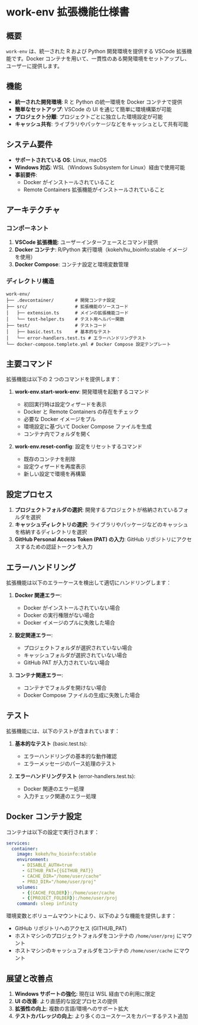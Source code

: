 # work-env 拡張機能仕様書

## 概要

`work-env` は、統一された R および Python 開発環境を提供する VSCode 拡張機能です。Docker コンテナを用いて、一貫性のある開発環境をセットアップし、ユーザーに提供します。

## 機能

- **統一された開発環境**: R と Python の統一環境を Docker コンテナで提供
- **簡単なセットアップ**: VSCode の UI を通じて簡単に環境構築が可能
- **プロジェクト分離**: プロジェクトごとに独立した環境設定が可能
- **キャッシュ共有**: ライブラリやパッケージなどをキャッシュとして共有可能

## システム要件

- **サポートされている OS**: Linux, macOS
- **Windows 対応**: WSL（Windows Subsystem for Linux）経由で使用可能
- **事前要件**:
  - Docker がインストールされていること
  - Remote Containers 拡張機能がインストールされていること

## アーキテクチャ

### コンポーネント

1. **VSCode 拡張機能**: ユーザーインターフェースとコマンド提供
2. **Docker コンテナ**: R/Python 実行環境（kokeh/hu_bioinfo:stable イメージを使用）
3. **Docker Compose**: コンテナ設定と環境変数管理

### ディレクトリ構造

```
work-env/
├── .devcontainer/        # 開発コンテナ設定
├── src/                  # 拡張機能のソースコード
│   ├── extension.ts      # メインの拡張機能コード
│   └── test-helper.ts    # テスト用ヘルパー関数
├── test/                 # テストコード
│   ├── basic.test.ts     # 基本的なテスト
│   └── error-handlers.test.ts # エラーハンドリングテスト
└── docker-compose.templete.yml # Docker Compose 設定テンプレート
```

## 主要コマンド

拡張機能は以下の 2 つのコマンドを提供します：

1. **work-env.start-work-env**: 開発環境を起動するコマンド

   - 初回実行時は設定ウィザードを表示
   - Docker と Remote Containers の存在をチェック
   - 必要な Docker イメージをプル
   - 環境設定に基づいて Docker Compose ファイルを生成
   - コンテナ内でフォルダを開く

2. **work-env.reset-config**: 設定をリセットするコマンド
   - 既存のコンテナを削除
   - 設定ウィザードを再度表示
   - 新しい設定で環境を再構築

## 設定プロセス

1. **プロジェクトフォルダの選択**: 開発するプロジェクトが格納されているフォルダを選択
2. **キャッシュディレクトリの選択**: ライブラリやパッケージなどのキャッシュを格納するディレクトリを選択
3. **GitHub Personal Access Token (PAT) の入力**: GitHub リポジトリにアクセスするための認証トークンを入力

## エラーハンドリング

拡張機能は以下のエラーケースを検出して適切にハンドリングします：

1. **Docker 関連エラー**:

   - Docker がインストールされていない場合
   - Docker の実行権限がない場合
   - Docker イメージのプルに失敗した場合

2. **設定関連エラー**:

   - プロジェクトフォルダが選択されていない場合
   - キャッシュフォルダが選択されていない場合
   - GitHub PAT が入力されていない場合

3. **コンテナ関連エラー**:
   - コンテナでフォルダを開けない場合
   - Docker Compose ファイルの生成に失敗した場合

## テスト

拡張機能には、以下のテストが含まれています：

1. **基本的なテスト** (basic.test.ts):

   - エラーハンドリングの基本的な動作確認
   - エラーメッセージのパース処理のテスト

2. **エラーハンドリングテスト** (error-handlers.test.ts):
   - Docker 関連のエラー処理
   - 入力チェック関連のエラー処理

## Docker コンテナ設定

コンテナは以下の設定で実行されます：

```yaml
services:
  container:
    image: kokeh/hu_bioinfo:stable
    environment:
      - DISABLE_AUTH=true
      - GITHUB_PAT={{GITHUB_PAT}}
      - CACHE_DIR="/home/user/cache"
      - PROJ_DIR="/home/user/proj"
    volumes:
      - {{CACHE_FOLDER}}:/home/user/cache
      - {{PROJECT_FOLDER}}:/home/user/proj
    command: sleep infinity
```

環境変数とボリュームマウントにより、以下のような機能を提供します：

- GitHub リポジトリへのアクセス (GITHUB_PAT)
- ホストマシンのプロジェクトフォルダをコンテナの `/home/user/proj` にマウント
- ホストマシンのキャッシュフォルダをコンテナの `/home/user/cache` にマウント

## 展望と改善点

1. **Windows サポートの強化**: 現在は WSL 経由での利用に限定
2. **UI の改善**: より直感的な設定プロセスの提供
3. **拡張性の向上**: 複数の言語/環境へのサポート拡大
4. **テストカバレッジの向上**: より多くのユースケースをカバーするテスト追加
